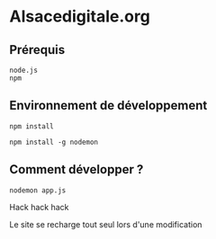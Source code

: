 # Alsacedigitale.org

## Prérequis

    node.js
    npm

## Environnement de développement

    npm install

    npm install -g nodemon


## Comment développer ?

    nodemon app.js

Hack hack hack

Le site se recharge tout seul lors d'une modification
